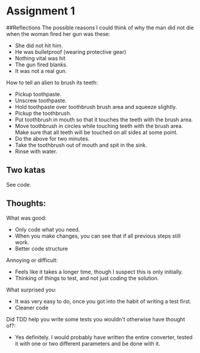 # Assignment 1
##Reflections
The possible reasons I could think of why the man did not die when the woman fired her gun was these:
* She did not hit him.
* He was bulletproof (wearing protective gear)
* Nothing vital was hit
* The gun fired blanks.
* It was not a real gun.

How to tell an alien to brush its teeth:
* Pickup toothpaste.
* Unscrew toothpaste.
* Hold toothpaste over toothbrush brush area and squeeze slightly.
* Pickup the toothbrush.
* Put toothbrush in mouth so that it touches the teeth with the brush area.
* Move toothbrush in circles while touching teeth with the brush area. Make sure that all teeth will be touched on all sides at some point.
* Do the above for two minutes.
* Take the toothbrush out of mouth and spit in the sink.
* Rinse with water.

## Two katas
See code.

## Thoughts:
What was good: 
* Only code what you need. 
* When you make changes, you can see that if all previous steps still work.
* Better code structure

Annoying or difficult:
* Feels like it takes a longer time, though I suspect this is only initially.
* Thinking of things to test, and not just coding the solution.

What surprised you:
* It was very easy to do, once you got into the habit of writing a test first.
* Cleaner code

Did TDD help you write some tests you wouldn't otherwise have thought of?:
* Yes definitely. I would probably have written the entire converter, tested it with one or two different parameters and be done with it.
